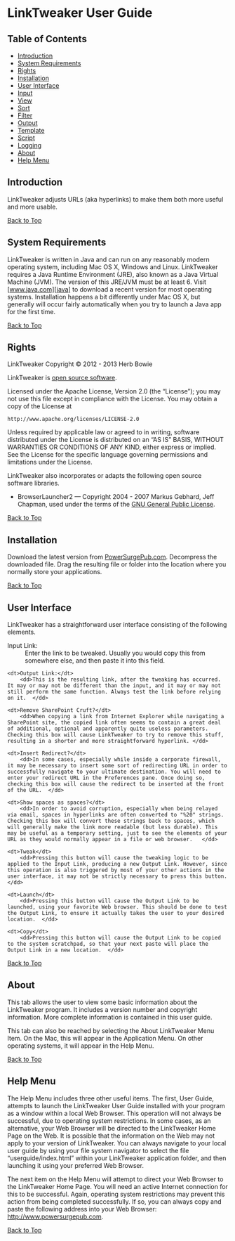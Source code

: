 LinkTweaker User Guide
======================

<h2 id="toc">Table of Contents</h2>

<ul id="toc-div">
<li><a href="#introduction">Introduction</a></li>
<li><a href="#sysrqmts">System Requirements</a></li>
<li><a href="#rights">Rights</a></li>
<li><a href="#installation">Installation</a></li>
<li><a href="#gui">User Interface</a></li>
<li><a href="#input">Input</a></li>
<li><a href="#view">View</a></li>
<li><a href="#sort">Sort</a></li>
<li><a href="#filter">Filter</a></li>
<li><a href="#output">Output</a></li>
<li><a href="#template">Template</a></li>
<li><a href="#script">Script</a></li>
<li><a href="#logging">Logging</a></li>
<li><a href="#about">About</a></li>
<li><a href="#help-menu">Help Menu</a></li>
</ul>

<h2 id="introduction">Introduction</h2>

LinkTweaker adjusts URLs (aka hyperlinks) to make them both more useful and more usable. 

<p class="back-to-top"><a href="#toc">Back to Top</a></p>

<h2 id="sysrqmts">System Requirements</h2>

LinkTweaker is written in Java and can run on any reasonably modern operating system, including Mac OS X, Windows and Linux. LinkTweaker requires a Java Runtime Environment (JRE), also known as a Java Virtual Machine (JVM). The version of this JRE/JVM must be at least 6. Visit [www.java.com][java] to download a recent version for most operating systems. Installation happens a bit differently under Mac OS X, but generally will occur fairly automatically when you try to launch a Java app for the first time.  

<p class="back-to-top"><a href="#toc">Back to Top</a></p>

<h2 id="rights">Rights</h2>

LinkTweaker Copyright &copy; 2012 - 2013 Herb Bowie

LinkTweaker is [open source software][osd]. 

Licensed under the Apache License, Version 2.0 (the &#8220;License&#8221;); you may not use this file except in compliance with the License. You may obtain a copy of the License at

	http://www.apache.org/licenses/LICENSE-2.0

Unless required by applicable law or agreed to in writing, software
distributed under the License is distributed on an &#8220;AS IS&#8221; BASIS,
WITHOUT WARRANTIES OR CONDITIONS OF ANY KIND, either express or implied.
See the License for the specific language governing permissions and
limitations under the License.

LinkTweaker also incorporates or adapts the following open source software libraries. 

* BrowserLauncher2 &#8212; Copyright 2004 - 2007 Markus Gebhard, Jeff Chapman, used under the terms of the [GNU General Public License][gnu]. 

<p class="back-to-top"><a href="#toc">Back to Top</a></p>

<h2 id="installation">Installation</h2>

Download the latest version from [PowerSurgePub.com][downloads]. Decompress the downloaded file. Drag the resulting file or folder into the location where you normally store your applications. 

<p class="back-to-top"><a href="#toc">Back to Top</a></p>

<h2 id="gui">User Interface</h2>

LinkTweaker has a straightforward user interface consisting of the following elements. 

<dl>
	<dt>Input Link:</dt>
		<dd>Enter the link to be tweaked. Usually you would copy this from somewhere else, and then paste it into this field. </dd>
		
	<dt>Output Link:</dt>
		<dd>This is the resulting link, after the tweaking has occurred. It may or may not be different than the input, and it may or may not still perform the same function. Always test the link before relying on it.  </dd>
		
	<dt>Remove SharePoint Cruft?</dt>
		<dd>When copying a link from Internet Explorer while navigating a SharePoint site, the copied link often seems to contain a great deal of additional, optional and apparently quite useless parameters. Checking this box will cause LinkTweaker to try to remove this stuff, resulting in a shorter and more straightforward hyperlink. </dd>
		
	<dt>Insert Redirect?</dt>
		<dd>In some cases, especially while inside a corporate firewall, it may be necessary to insert some sort of redirecting URL in order to successfully navigate to your ultimate destination. You will need to enter your redirect URL in the Preferences pane. Once doing so, checking this box will cause the redirect to be inserted at the front of the URL.  </dd>
		
	<dt>Show spaces as spaces?</dt>
		<dd>In order to avoid corruption, especially when being relayed via email, spaces in hyperlinks are often converted to "%20" strings. Checking this box will convert these strings back to spaces, which will generally make the link more readable (but less durable). This may be useful as a temporary setting, just to see the elements of your URL as they would normally appear in a file or web browser.   </dd>
		
	<dt>Tweak</dt>
		<dd>Pressing this button will cause the tweaking logic to be applied to the Input Link, producing a new Output Link. However, since this operation is also triggered by most of your other actions in the user interface, it may not be strictly necessary to press this button.   </dd>
		
	<dt>Launch</dt>
		<dd>Pressing this button will cause the Output Link to be launched, using your favorite Web browser. This should be done to test the Output Link, to ensure it actually takes the user to your desired location.  </dd>
		
	<dt>Copy</dt>
		<dd>Pressing this button will cause the Output Link to be copied to the system scratchpad, so that your next paste will place the Output Link in a new location.  </dd>
</dl>

<p class="back-to-top"><a href="#toc">Back to Top</a></p>

<h2 id="about">About</h2>

This tab allows the user to view some basic information about the LinkTweaker program. It includes a version number and copyright information. More complete information is contained in this user guide.

This tab can also be reached by selecting the About LinkTweaker Menu Item. On the Mac, this will appear in the Application Menu. On other operating systems, it will appear in the Help Menu.

<p class="back-to-top"><a href="#toc">Back to Top</a></p>

<h2 id="help-menu">Help Menu</h2>

The Help Menu includes three other useful items. The first, User Guide, attempts to launch the LinkTweaker User Guide installed with your program as a window within a local Web Browser. This operation will not always be successful, due to operating system restrictions. In some cases, as an alternative, your Web Browser will be directed to the LinkTweaker Home Page on the Web. It is possible that the information on the Web may not apply to your version of LinkTweaker. You can always navigate to your local user guide by using your file system navigator to select the file &#8220;userguide/index.html&#8221; within your LinkTweaker application folder, and then launching it using your preferred Web Browser. 

The next item on the Help Menu will attempt to direct your Web Browser to the LinkTweaker Home Page. You will need an active Internet connection for this to be successful. Again, operating system restrictions may prevent this action from being completed successfully. If so, you can always copy and paste the following address into your Web Browser: http://www.powersurgepub.com. 

[java]:  http://www.java.com/

[pspub]:     http://www.powersurgepub.com/
[downloads]: http://www.powersurgepub.com/downloads.html
[store]:     http://www.powersurgepub.com/store.html

[markdown]:  http://daringfireball.net/projects/markdown/
[pegdown]:   https://github.com/sirthias/pegdown/blob/master/LICENSE
[parboiled]: https://github.com/sirthias/parboiled/blob/master/LICENSE
[Mathias]:   https://github.com/sirthias

[club]:         clubplanner.html
[filedir]:      filedir.html
[metamarkdown]: metamarkdown.html
[template]:     template.html

[osd]:				http://opensource.org/osd
[gnu]:        http://www.gnu.org/licenses/
[apache]:			http://www.apache.org/licenses/LICENSE-2.0.html

<p class="back-to-top"><a href="#toc">Back to Top</a></p>